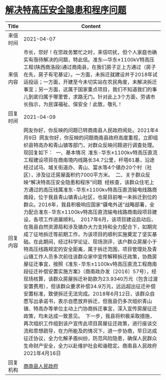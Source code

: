 # <a href="http://www.shangluo.gov.cn/zmhd/ldxxxx.jsp?urltype=leadermail.LeaderMailContentUrl&wbtreeid=1112&leadermailid=7118">解决特高压安全隐患和程序问题</a>
| Title |                                                                                                                                                                                                                                                                                                                                                                                                                                           Content                                                                                                                                                                                                                                                                                                                                                                                                                                            |
|:-----:|----------------------------------------------------------------------------------------------------------------------------------------------------------------------------------------------------------------------------------------------------------------------------------------------------------------------------------------------------------------------------------------------------------------------------------------------------------------------------------------------------------------------------------------------------------------------------------------------------------------------------------------------------------------------------------------------------------------------------------------------------------------------------------------------------------------------------------------------------------------------------------------------|
| 来信时间  | 2021-04-07                                                                                                                                                                                                                                                                                                                                                                                                                                                                                                                                                                                                                                                                                                                                                                                                                                                                                   |
| 来信内容  | 市长，您好！在您政务繁忙之时，来信叨扰，但个人家庭也确实有亟待解决的问题，特此信。准东―华东±1100kV特高压工程(陕西商洛段)通过商南县，在我们房子正上方通过（房子在先，房子有宅基证）。一方面，未拆迁就建设并于2018年试运投运；一方面，开建至今未切实站在农民角度，未解决拆迁事宜；另一方面，这属于国家重点项目，我们不知道我们的事儿到底归属于哪里管，求路无门。针对此上3个方面，劳请市长指示，为民谋福祉、保安全！此致，敬礼！                                                                                                                                                                                                                                                                                                                                                                                                                                                                                                                                                                                                                                                                       |
| 回复时间  | 2021-04-09                                                                                                                                                                                                                                                                                                                                                                                                                                                                                                                                                                                                                                                                                                                                                                                                                                                                                   |
| 回复内容  | 网友你好，你反映的问题已转商南县人民政府阅处。2021年4月9日  网友你好，你反映的问题商南县政府高度重视，立即组织县特高办和青山镇等部门，对群众反映问题进行调查处理。现回复如下：  一、基本情况  准东-华东±1100kv特高压直流工程建设项目在商南境内线路长34.7公里，杆塔61基，沿途经过试马、城关街道办、青山、富水等4个镇办20个村（社区），涉及征迁房屋面积约7000平方米。  二、关于群众反映“解决特高压安全隐患和程序”问题  经核查，该群众住宅上方通过的高压线属准东-华东±1100kv特高压直流输电线路商南段，位于我县青山镇青山社区，也是目前唯一未拆迁到位的群众。2016年，我县积极响应国家“疆电外送”战略部署，全力配合准东-华东±1100kv特高压直流输电线路商南段项目建设，各项工作进展顺利。  2017年6月，该项目建设启动后，在我县自然资源局和涉及镇办大力支持和全力配合下，如期完成了征地拆迁等前期工作，为该项目的顺利实施奠定了坚实基础。在此期间，经过科学论证、现场测评，该户群众房屋小于特高压线路规定的安全距离，属于拆迁范围，项目管理处及青山镇工作人员多次前往该群众家中宣传解释拆迁政策，协商房屋征迁事宜，按照《准东-华东±1100kv特高压直流工程商南段征迁补偿安置实施方案》（商南政办发〔2016〕57号），经现场核算，该群众房屋拆迁补助款为23.9340万元（包含过渡安置费用），但该群众要求补偿34.9万元，远远超出征迁补偿安置标准，致使拆迁无法完成。2018年6月12日，该群众自愿写出承诺书，表示自愿放弃拆迁，但我县仍多次组织青山镇、特高办等单位主动上门协商拆迁事宜，深入宣传房屋征迁政策，均未达成一致意见。  下一步，我县将积极采取措施，再次组织工作组到该户宣传此项目房屋征迁政策，进行座谈交流和思想疏导，在力所能及的情况下，进一步协商，早日达成征迁协议，全力化解矛盾纠纷，防范风险隐患，确保人民群众生命财产安全，全力以赴维护社会和谐稳定。商南县人民政府2021年4月16日 |
| 回复机构  | <a href="../../categories/agencies/商南县人民政府.md">商南县人民政府</a>                                                                                                                                                                                                                                                                                                                                                                                                                                                                                                                                                                                                                                                                                                                                                                                                                                   |